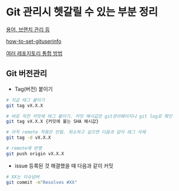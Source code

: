 # Git 관리시 헷갈릴 수 있는 부분 정리

[용어, 브랜치 관리 등](https://github.com/YunanJeong/how-to-manage-git/blob/main/branch.md)

[how-to-set-gituserinfo](https://github.com/YunanJeong/how-to-manage-git/blob/main/how-to-set-gituserinfo.md)

[여러 레포지토리 통합 방법](https://github.com/YunanJeong/how-to-manage-git/blob/main/integration.md)

## Git 버전관리

- Tag(버전) 붙이기

```sh
# 지금 태그 붙이기
git tag vX.X.X

# 바로 직전 커밋에 태그 붙이기. 커밋 해시값은 git관리페이지나 git log로 확인
git tag vX.X.X {커밋에 붙는 SHA 해시값}

# 아직 remote 적용은 안됨. 취소하고 싶으면 다음과 같이 태그 삭제
git tag -d vX.X.X

# remote에 반영
git push origin vX.X.X
```

- issue 등록된 것 해결했을 때 다음과 같이 커밋

```sh
# XX는 이슈넘버
git commit -m"Resolves #XX"
```
